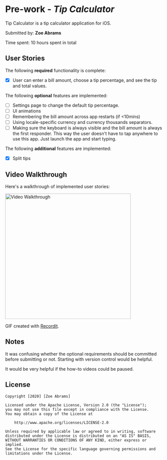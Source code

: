 # Pre-work - *Tip Calculator*

Tip Calculator is a tip calculator application for iOS.

Submitted by: **Zoe Abrams**

Time spent: 10 hours spent in total

## User Stories

The following **required** functionality is complete:

* [x] User can enter a bill amount, choose a tip percentage, and see the tip and total values.

The following **optional** features are implemented:
* [ ] Settings page to change the default tip percentage.
* [ ] UI animations
* [ ] Remembering the bill amount across app restarts (if <10mins)
* [ ] Using locale-specific currency and currency thousands separators.
* [ ] Making sure the keyboard is always visible and the bill amount is always the first responder. This way the user doesn't have to tap anywhere to use this app. Just launch the app and start typing.

The following **additional** features are implemented:

- [x] Split tips

## Video Walkthrough 

Here's a walkthrough of implemented user stories:

<img src='https://imgur.com/wz5x7jj.gif' width="400px" title='Video Walkthrough' alt='Video Walkthrough'/>

GIF created with [Recordit](https://recordit.co/).

## Notes

It was confusing whether the optional requirements should be committed before submitting or not. Starting with version control would be helpful.

It would be very helpful if the how-to videos could be paused.

## License

    Copyright [2020] [Zoe Abrams]
    
    Licensed under the Apache License, Version 2.0 (the "License");
    you may not use this file except in compliance with the License.
    You may obtain a copy of the License at
    
        http://www.apache.org/licenses/LICENSE-2.0
    
    Unless required by applicable law or agreed to in writing, software
    distributed under the License is distributed on an "AS IS" BASIS,
    WITHOUT WARRANTIES OR CONDITIONS OF ANY KIND, either express or implied.
    See the License for the specific language governing permissions and
    limitations under the License.
